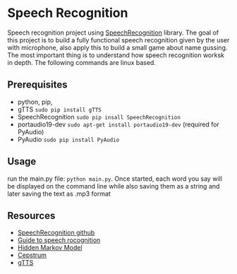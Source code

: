 # Speech Recognition
Speech recognition project using [SpeechRecognition](https://github.com/Uberi/speech_recognition) library. The goal of this project is to build a fully functional speech recognition given by the user with microphone, also apply this to build a small game about name gussing. The most important thing is to understand how speech recognition worksk in depth. The following commands are linux based.

## Prerequisites
- python, pip, 
- gTTS `sudo pip install gTTS`
- SpeechRecognition `sudo pip insall SpeechRecognition` 
- portaudio19-dev `sudo apt-get install portaudio19-dev` (required for PyAudio)
- PyAudio `sudo pip install PyAudio`

## Usage
run the main.py file: `python main.py`. Once started, each word you say will be displayed on the command line while also saving them as a string and later saving the text as .mp3 format 

## Resources
- [SpeechRecognition github](https://github.com/Uberi/speech_recognition)
- [Guide to speech rocognition](https://realpython.com/python-speech-recognition/)
- [Hidden Markov Model](https://en.wikipedia.org/wiki/Hidden_Markov_model)
- [Cepstrum](https://en.wikipedia.org/wiki/Cepstrum) 
- [gTTS](https://gtts.readthedocs.io/en/latest/)


